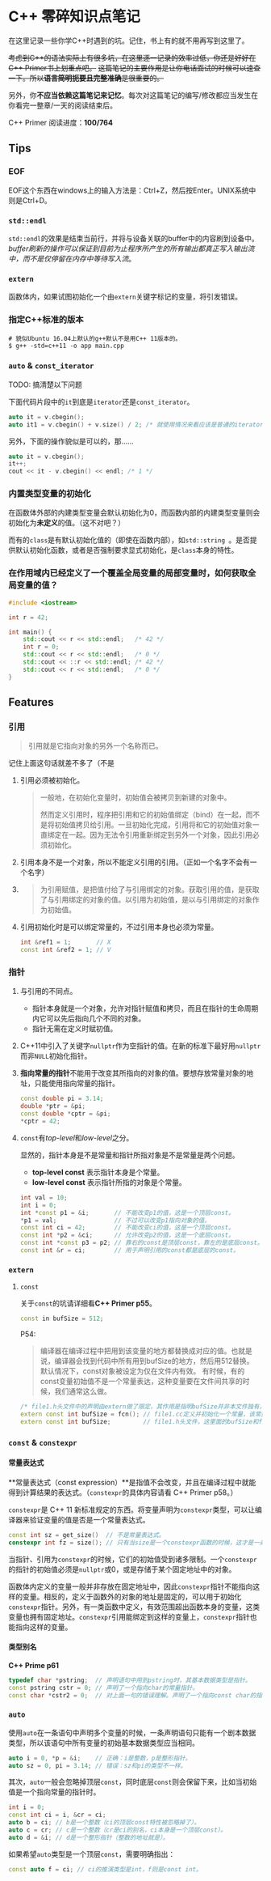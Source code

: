 # C++ 零碎知识点笔记

在这里记录一些你学C++时遇到的坑。记住，书上有的就不用再写到这里了。

~~考虑到C++的语法实际上有很多坑，在这里逐一记录的效率过低，你还是好好在C++ Primer书上划重点吧。~~
~~这篇笔记的主要作用是让你电话面试的时候可以速查一下。所以**语言简明扼要且完整准确**是很重要的。~~

另外，你**不应当依赖这篇笔记来记忆**。每次对这篇笔记的编写/修改都应当发生在你看完一整章/一天的阅读结束后。

C++ Primer 阅读进度：**100/764**

## Tips

### EOF

EOF这个东西在windows上的输入方法是：Ctrl+Z，然后按Enter。UNIX系统中则是Ctrl+D。

### `std::endl`

`std::endl`的效果是结束当前行，并将与设备关联的buffer中的内容刷到设备中。*buffer刷新的操作可以保证到目前为止程序所产生的所有输出都真正写入输出流中，而不是仅停留在内存中等待写入流*。

### `extern`

函数体内，如果试图初始化一个由`extern`关键字标记的变量，将引发错误。

### 指定C++标准的版本

```shell
# 貌似Ubuntu 16.04上默认的g++默认不是用C++ 11版本的。
$ g++ -std=c++11 -o app main.cpp
```

### `auto` & `const_iterator`

TODO: 搞清楚以下问题

下面代码片段中的`it`到底是`iterator`还是`const_iterator`。

```cpp
auto it = v.cbegin();
auto it1 = v.cbegin() + v.size() / 2; /* 就使用情况来看应该是普通的iterator。 */
```

另外，下面的操作貌似是可以的，那......

```cpp
auto it = v.cbegin();
it++;
cout << it - v.cbegin() << endl; /* 1 */
```

### 内置类型变量的初始化

在函数体外部的内建类型变量会默认初始化为0，而函数内部的内建类型变量则会初始化为**未定义**的值。（这不对吧？）

而有的`class`是有默认初始化值的（即使在函数内部），如`std::string `。是否提供默认初始化函数，或者是否强制要求显式初始化，是`class`本身的特性。

### 在作用域内已经定义了一个覆盖全局变量的局部变量时，如何获取全局变量的值？

```cpp
#include <iostream>

int r = 42;

int main() {
    std::cout << r << std::endl;   /* 42 */
    int r = 0;
    std::cout << r << std::endl;   /* 0 */
    std::cout << ::r << std::endl; /* 42 */
    std::cout << r << std::endl;   /* 0 */
}
```

## Features

### 引用

> 引用就是它指向对象的另外一个名称而已。

记住上面这句话就差不多了（不是

1. 引用必须被初始化。

   > 一般地，在初始化变量时，初始值会被拷贝到新建的对象中。
   >
   > 然而定义引用时，程序把引用和它的初始值绑定（bind）在一起，而不是将初始值拷贝给引用。一旦初始化完成，引用将和它的初始值对象一直绑定在一起。因为无法令引用重新绑定到另外一个对象，因此引用必须初始化。

2. 引用本身不是一个对象，所以不能定义引用的引用。（正如一个名字不会有一个名字）

3. > 为引用赋值，是把值付给了与引用绑定的对象。获取引用的值，是获取了与引用绑定的对象的值。以引用为初始值，是以与引用绑定的对象作为初始值。

4. 引用初始化时是可以绑定常量的，不过引用本身也必须为常量。

   ```cpp
   int &ref1 = 1;       // X
   const int &ref2 = 1; // V
   ```

### 指针

1. 与引用的不同点。

   - 指针本身就是一个对象，允许对指针赋值和拷贝，而且在指针的生命周期内它可以先后指向几个不同的对象。
   - 指针无需在定义时赋初值。

2. C++11中引入了关键字`nullptr`作为空指针的值。在新的标准下最好用`nullptr`而非`NULL`初始化指针。

3. **指向常量的指针**不能用于改变其所指向的对象的值。要想存放常量对象的地址，只能使用指向常量的指针。

   ```cpp
   const double pi = 3.14;
   double *ptr = &pi;
   const double *cptr = &pi;
   *cptr = 42;
   ```

4. `const`有*top-level*和*low-level*之分。
   
   显然的，指针本身是不是常量和指针所指对象是不是常量是两个问题。

   - **top-level const** 表示指针本身是个常量。
   - **low-level const** 表示指针所指的对象是个常量。

   ```cpp
   int val = 10;
   int i = 0;
   int *const p1 = &i;       // 不能改变p1的值，这是一个顶层const。
   *p1 = val;                // 不过可以改变p1指向对象的值。
   const int ci = 42;        // 不能改变ci的值，这是一个顶层const。
   const int *p2 = &ci;      // 允许改变p2的值，这是一个底层const。
   const int *const p3 = p2; // 靠右的const是顶层const，靠左的是底层const。
   const int &r = ci;        // 用于声明引用的const都是底层的const。
   ```

### `extern`

1. `const`

   关于`const`的坑请详细看**C++ Primer p55**。

   ```cpp
   const in bufSize = 512;
   ```

   P54:

   > 编译器在编译过程中把用到该变量的地方都替换成对应的值。也就是说，编译器会找到代码中所有用到bufSize的地方，然后用512替换。
   > 默认情况下，const对象被设定为仅在文件内有效。
   > 有时候，有的const变量初始值不是一个常量表达，这种变量要在文件间共享的时候，我们通常这么做。

   ```cpp
   /* file1.h头文件中的声明由extern做了限定，其作用是指明bufSize并非本文件独有，它的定义将在别处出现。 */
   extern const int bufSize = fcn(); // file1.cc定义并初始化一个常量，该常量能被其他文件访问。
   extern const int bufSize;         // file1.h头文件，这里面的bufSize和file1.cc中的是同一个。
   ```

### `const` & `constexpr`

#### 常量表达式

**常量表达式（const expression）**是指值不会改变，并且在编译过程中就能得到计算结果的表达式。（`constexpr`的具体内容请看 C++ Primer p58。）

`constexpr`是 C++ 11 新标准规定的东西。将变量声明为`constexpr`类型，可以让编译器来验证变量的值是否是一个常量表达式。

```cpp
const int sz = get_size()  // 不是常量表达式。
constexpr int fz = size(); // 只有当size是一个constexpr函数的时候，这才是一条正确的声明语句。
```

当指针、引用为`constexpr`的时候，它们的初始值受到诸多限制。一个`constexpr`的指针的初始值必须是`nullptr`或0，或是存储于某个固定地址中的对象。

函数体内定义的变量一般并非存放在固定地址中，因此`constexpr`指针不能指向这样的变量。相反的，定义于函数外的对象的地址是固定的，可以用于初始化`constexpr`指针。另外，有一类函数中定义，有效范围超出函数本身的变量，这类变量也拥有固定地址。`constexpr`引用能绑定到这样的变量上，`constexpr`指针也能指向这样的变量。

#### 类型别名

**C++ Prime p61**

```cpp
typedef char *pstring;  // 声明语句中用到pstring时，其基本数据类型是指针。
const pstring cstr = 0; // 声明了一个指向char的常量指针。
const char *cstr2 = 0;  // 对上面一句的错误理解。声明了一个指向const char的指针。
```

### `auto`

使用`auto`在一条语句中声明多个变量的时候，一条声明语句只能有一个剧本数据类型，所以该语句中所有变量的初始基本数据类型应当相同。

```cpp
auto i = 0, *p = &i;    // 正确：i是整数，p是整形指针。
auto sz = 0, pi = 3.14; // 错误：sz和pi的类型不一样。
```

其次，`auto`一般会忽略掉顶层`const`，同时底层`const`则会保留下来，比如当初始值是一个指向常量的指针时。

```cpp
int i = 0;
const int ci = i, &cr = ci;
auto b = ci; // b是一个整数（ci的顶层const特性被忽略掉了）。
auto c = cr; // c是一个整数（cr是ci的别名，ci本身是一个顶层const）。
auto d = &i; // d是一个整形指针（整数的地址就是）。
```

如果希望`auto`类型是一个顶层`const`，需要明确指出：

```cpp
const auto f = ci; // ci的推演类型是int，f则是const int。
```
